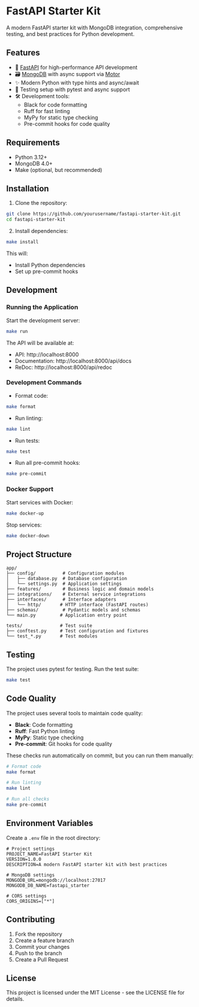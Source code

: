 # FastAPI Starter Kit

A modern FastAPI starter kit with MongoDB integration, comprehensive testing, and best practices for Python development.

## Features

- 🚀 [FastAPI](https://fastapi.tiangolo.com/) for high-performance API development
- 🗃️ [MongoDB](https://www.mongodb.com/) with async support via [Motor](https://motor.readthedocs.io/)
- ✨ Modern Python with type hints and async/await
- 🧪 Testing setup with pytest and async support
- 🛠️ Development tools:
  - Black for code formatting
  - Ruff for fast linting
  - MyPy for static type checking
  - Pre-commit hooks for code quality

## Requirements

- Python 3.12+
- MongoDB 4.0+
- Make (optional, but recommended)

## Installation

1. Clone the repository:
```bash
git clone https://github.com/yourusername/fastapi-starter-kit.git
cd fastapi-starter-kit
```

2. Install dependencies:
```bash
make install
```

This will:
- Install Python dependencies
- Set up pre-commit hooks

## Development

### Running the Application

Start the development server:
```bash
make run
```

The API will be available at:
- API: http://localhost:8000
- Documentation: http://localhost:8000/api/docs
- ReDoc: http://localhost:8000/api/redoc

### Development Commands

- Format code:
```bash
make format
```

- Run linting:
```bash
make lint
```

- Run tests:
```bash
make test
```

- Run all pre-commit hooks:
```bash
make pre-commit
```

### Docker Support

Start services with Docker:
```bash
make docker-up
```

Stop services:
```bash
make docker-down
```

## Project Structure

```
app/
├── config/          # Configuration modules
│   ├── database.py  # Database configuration
│   └── settings.py  # Application settings
├── features/        # Business logic and domain models
├── integrations/    # External service integrations
├── interfaces/      # Interface adapters
│   └── http/       # HTTP interface (FastAPI routes)
├── schemas/         # Pydantic models and schemas
└── main.py         # Application entry point

tests/              # Test suite
├── conftest.py     # Test configuration and fixtures
└── test_*.py       # Test modules
```

## Testing

The project uses pytest for testing. Run the test suite:

```bash
make test
```

## Code Quality

The project uses several tools to maintain code quality:

- **Black**: Code formatting
- **Ruff**: Fast Python linting
- **MyPy**: Static type checking
- **Pre-commit**: Git hooks for code quality

These checks run automatically on commit, but you can run them manually:

```bash
# Format code
make format

# Run linting
make lint

# Run all checks
make pre-commit
```

## Environment Variables

Create a `.env` file in the root directory:

```env
# Project settings
PROJECT_NAME=FastAPI Starter Kit
VERSION=1.0.0
DESCRIPTION=A modern FastAPI starter kit with best practices

# MongoDB settings
MONGODB_URL=mongodb://localhost:27017
MONGODB_DB_NAME=fastapi_starter

# CORS settings
CORS_ORIGINS=["*"]
```

## Contributing

1. Fork the repository
2. Create a feature branch
3. Commit your changes
4. Push to the branch
5. Create a Pull Request

## License

This project is licensed under the MIT License - see the LICENSE file for details.